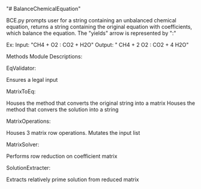 "# BalanceChemicalEquation" 

BCE.py prompts user for a string containing an unbalanced chemical equation, returns a string containing the original equation with coefficients, 
which balance the equation. The "yields" arrow is represented by ":"

Ex: Input: "CH4 + O2 : CO2 + H2O" Output: " CH4 + 2 O2 : CO2 + 4 H2O" 


Methods Module Descriptions:


EqValidator:

Ensures a legal input

MatrixToEq:

Houses the method that converts the original string into a matrix
Houses the method that convers the solution into a string

MatrixOperations:

Houses 3 matrix row operations. Mutates the input list

MatrixSolver:

Performs row reduction on coefficient matrix

SolutionExtracter:

Extracts relatively prime solution from reduced matrix
